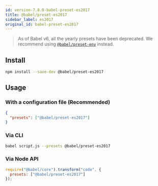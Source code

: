 ```yaml
---
id: version-7.8.0-babel-preset-es2017
title: @babel/preset-es2017
sidebar_label: es2017
original_id: babel-preset-es2017
---
```


> As of Babel v6, all the yearly presets have been deprecated.
> We recommend using [`@babel/preset-env`](preset-env.md) instead.

## Install

```sh
npm install --save-dev @babel/preset-es2017
```

## Usage

### With a configuration file (Recommended)

```json
{
  "presets": ["@babel/preset-es2017"]
}
```

### Via CLI

```sh
babel script.js --presets @babel/preset-es2017
```

### Via Node API

```javascript
require("@babel/core").transform("code", {
  presets: ["@babel/preset-es2017"]
});
```

